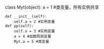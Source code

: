 class Myt(object):
    a = 1 #类变量，所有实例共享
    
    def __init__(self):
        self.a = 2 #实例变量
    def pp(self):
        self.a = 3 #实例变量
        a = 4 #函数局部变量
        Myt.a = 5 #类变量
